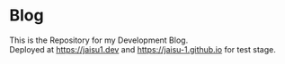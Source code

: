 # Blog
This is the Repository for my Development Blog.   
Deployed at https://jaisu1.dev and https://jaisu-1.github.io for test stage.
